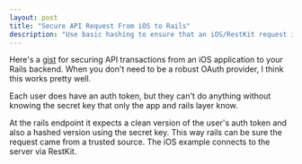 ```yaml
---
layout: post
title: "Secure API Request From iOS to Rails"
description: "Use basic hashing to ensure that an iOS/RestKit request is actually coming from your app."
---
```


Here's a [gist](https://gist.github.com/4336694) for securing API transactions from an iOS application to your Rails backend. When you don't need to be a robust OAuth provider, I think this works pretty well.

Each user does have an auth token, but they can't do anything without knowing the secret key that only the app and rails layer know.

At the rails endpoint it expects a clean version of the user's auth token and also a hashed version using the secret key. This way rails can be sure the request came from a trusted source. The iOS example connects to the server via RestKit.

<script src="https://gist.github.com/4336694.js"></script>